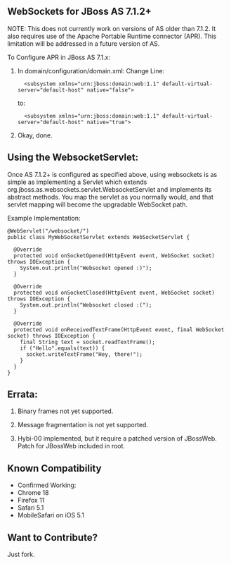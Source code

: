 WebSockets for JBoss AS 7.1.2+
------------------------------

NOTE: This does not currently work on versions of AS older than 7.1.2. It also requires use of the Apache Portable
Runtime connector (APR). This limitation will be addressed in a future version of AS.

To Configure APR in JBoss AS 7.1.x:

1. In domain/configuration/domain.xml: Change Line:

         <subsystem xmlns="urn:jboss:domain:web:1.1" default-virtual-server="default-host" native="false">           

    to:

         <subsystem xmlns="urn:jboss:domain:web:1.1" default-virtual-server="default-host" native="true">

2. Okay, done. 



Using the WebsocketServlet:
---------------------------

Once AS 7.1.2+ is configured as specified above, using websockets is as simple as implementing a Servlet which
extends org.jboss.as.websockets.servlet.WebsocketServlet and implements its abstract methods. You map the servlet
as you normally would, and that servlet mapping will become the upgradable WebSocket path.

Example Implementation:

    @WebServlet("/websocket/")
    public class MyWebSocketServlet extends WebSocketServlet {

      @Override
      protected void onSocketOpened(HttpEvent event, WebSocket socket) throws IOException {
        System.out.println("Websocket opened :)");
      }

      @Override
      protected void onSocketClosed(HttpEvent event, WebSocket socket) throws IOException {
        System.out.println("Websocket closed :(");
      }

      @Override
      protected void onReceivedTextFrame(HttpEvent event, final WebSocket socket) throws IOException {
        final String text = socket.readTextFrame();
        if ("Hello".equals(text)) {
          socket.writeTextFrame("Hey, there!");
        }
      }
    }


Errata:
-------

1. Binary frames not yet supported.

2. Message fragmentation is not yet supported.

3. Hybi-00 implemented, but it require a patched version of JBossWeb. Patch for JBossWeb included in root.

Known Compatibility
----------------------
- Confirmed Working:
 - Chrome 18
 - Firefox 11
 - Safari 5.1
 - MobileSafari on iOS 5.1

Want to Contribute?
-------------------

Just fork. 
